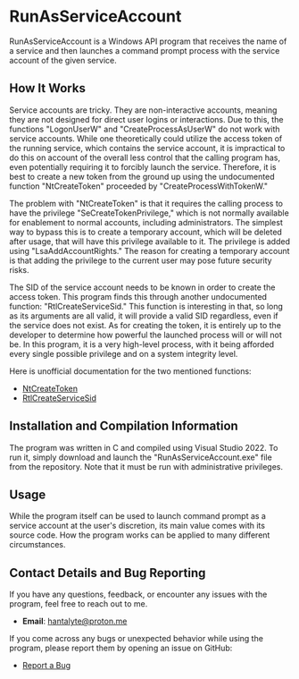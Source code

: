 # RunAsServiceAccount

RunAsServiceAccount is a Windows API program that receives the name of a service and then launches a command prompt process with the service account of the given service. 

## How It Works

Service accounts are tricky. They are non-interactive accounts, meaning they are not designed for direct user logins or interactions. Due to this, the functions "LogonUserW" and "CreateProcessAsUserW" do not work with service accounts. While one theoretically could utilize the access token of the running service, which contains the service account, it is impractical to do this on account of the overall less control that the calling program has, even potentially requiring it to forcibly launch the service. Therefore, it is best to create a new token from the ground up using the undocumented function "NtCreateToken" proceeded by "CreateProcessWithTokenW."

The problem with "NtCreateToken" is that it requires the calling process to have the privilege "SeCreateTokenPrivilege," which is not normally available for enablement to normal accounts, including administrators. The simplest way to bypass this is to create a temporary account, which will be deleted after usage, that will have this privilege available to it. The privilege is added using "LsaAddAccountRights." The reason for creating a temporary account is that adding the privilege to the current user may pose future security risks.

The SID of the service account needs to be known in order to create the access token. This program finds this through another undocumented function: "RtlCreateServiceSid." This function is interesting in that, so long as its arguments are all valid, it will provide a valid SID regardless, even if the service does not exist. As for creating the token, it is entirely up to the developer to determine how powerful the launched process will or will not be. In this program, it is a very high-level process, with it being afforded every single possible privilege and on a system integrity level.

Here is unofficial documentation for the two mentioned functions:
- [NtCreateToken](https://ntdoc.m417z.com/ntcreatetoken)
- [RtlCreateServiceSid](https://ntdoc.m417z.com/rtlcreateservicesid)

## Installation and Compilation Information

The program was written in C and compiled using Visual Studio 2022. To run it, simply download and launch the "RunAsServiceAccount.exe" file from the repository. Note that it must be run with administrative privileges.

## Usage

While the program itself can be used to launch command prompt as a service account at the user's discretion, its main value comes with its source code. How the program works can be applied to many different circumstances.

## Contact Details and Bug Reporting

If you have any questions, feedback, or encounter any issues with the program, feel free to reach out to me.
- **Email**: [hantalyte@proton.me](mailto:hantalyte@proton.me)
  
If you come across any bugs or unexpected behavior while using the program, please report them by opening an issue on GitHub:
- [Report a Bug](https://github.com/Hantalyte/RunAsServiceAccount/issues/new)
